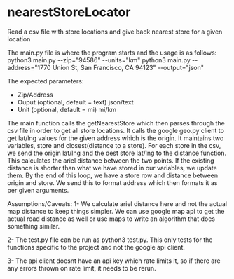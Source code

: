 # nearestStoreLocator
Read a csv file with store locations and give back nearest store for a given location

The main.py file is where the program starts and the usage is as follows:
python3 main.py --zip="94586" --units="km"
python3 main.py --address="1770 Union St, San Francisco, CA 94123" --output="json"

The expected parameters:
 - Zip/Address
 - Ouput (optional, default = text) json/text
 - Unit (optional, default = mi) mi/km
 
 The main function calls the getNearestStore which then parses through the csv file in order to get all store locations. It calls the google geo.py client to get lat/lng values for the given address which is the origin. It maintains two variables, store and closest(distance to a store). For each store in the csv, we send the origin lat/lng and the dest store lat/lng to the distance function. This calculates the ariel distance between the two points. If the existing distance is shorter than what we have stored in our variables, we update them. By the end of this loop, we have a store row and distance between origin and store. We send this to format address which then formats it as per given arguments.
 
 Assumptions/Caveats:
 1- We calculate ariel distance here and not the actual map distance to keep things simpler. We can use google map api to get the actual road distance as well or use maps to write an algorithm that does something similar. 
 
 2- The test.py file can be run as python3 test.py. This only tests for the functions specific to the project and not the google api client. 
 
 3- The api client doesnt have an api key which rate limits it, so if there are any errors thrown on rate limit, it needs to be rerun. 
